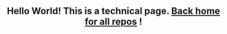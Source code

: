 <h2 align="center">Hello World! This is a technical page. <a href="https://github.com/youmywine-shop">Back home for all repos</a> !</h2>
